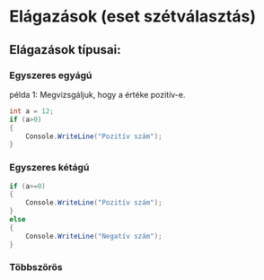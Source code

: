 ﻿# Elágazások (eset szétválasztás)

## Elágazások típusai:
### Egyszeres egyágú

példa 1: Megvizsgáljuk, hogy a értéke pozitív-e.
```C#
int a = 12;
if (a>0)
{
    Console.WriteLine("Pozitív szám");
}
```
### Egyszeres kétágú

```C#
if (a>=0)
{
    Console.WriteLine("Pozitív szám");
}
else
{
    Console.WriteLine("Negatív szám");
}
```

### Többszörös

